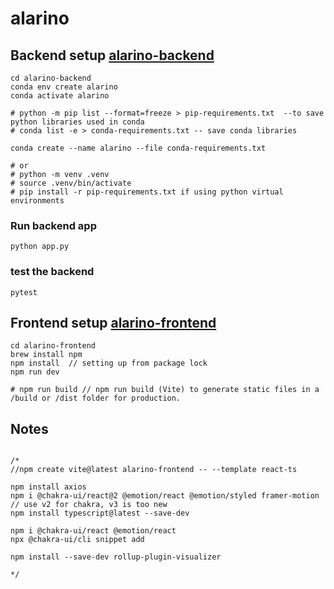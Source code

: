 # alarino

## Backend setup [alarino-backend](./alarino-backend/)
```
cd alarino-backend
conda env create alarino
conda activate alarino

# python -m pip list --format=freeze > pip-requirements.txt  --to save python libraries used in conda
# conda list -e > conda-requirements.txt -- save conda libraries

conda create --name alarino --file conda-requirements.txt

# or 
# python -m venv .venv
# source .venv/bin/activate
# pip install -r pip-requirements.txt if using python virtual environments
```

### Run backend app
```
python app.py
```
### test the backend
```
pytest
```

## Frontend setup [alarino-frontend](./alarino-frontend/)
```
cd alarino-frontend
brew install npm
npm install  // setting up from package lock
npm run dev  

# npm run build // npm run build (Vite) to generate static files in a /build or /dist folder for production.
```

## Notes
```

/*
//npm create vite@latest alarino-frontend -- --template react-ts

npm install axios
npm i @chakra-ui/react@2 @emotion/react @emotion/styled framer-motion  // use v2 for chakra, v3 is too new
npm install typescript@latest --save-dev

npm i @chakra-ui/react @emotion/react
npx @chakra-ui/cli snippet add

npm install --save-dev rollup-plugin-visualizer

*/

```



